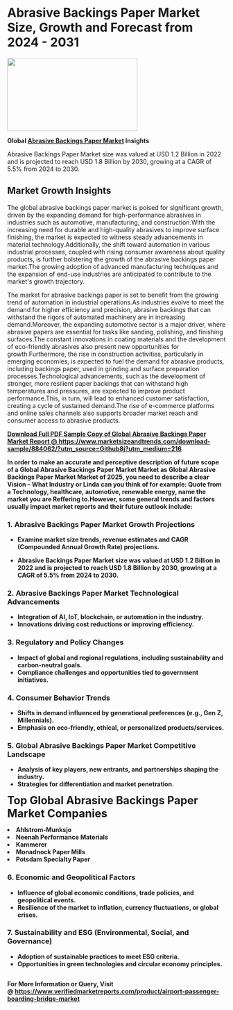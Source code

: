 <H1>Abrasive Backings Paper Market Size, Growth and Forecast from 2024 - 2031</H1><img class="aligncenter size-medium wp-image-584254" src="https://thirdeyenews.in/wp-content/uploads/2024/09/Global-Market-Research-300x168.jpeg" alt="" width="300" height="168" /><p><strong>Global&nbsp;<a href="https://www.marketsizeandtrends.com/download-sample/884062/?utm_source=Github8j?utm_medium=216">Abrasive Backings Paper Market</a> Insights</strong></p><p>Abrasive Backings Paper Market size was valued at USD 1.2 Billion in 2022 and is projected to reach USD 1.8 Billion by 2030, growing at a CAGR of 5.5% from 2024 to 2030.</p><p><h2>Market Growth Insights</h2> <p>The global abrasive backings paper market is poised for significant growth, driven by the expanding demand for high-performance abrasives in industries such as automotive, manufacturing, and construction.With the increasing need for durable and high-quality abrasives to improve surface finishing, the market is expected to witness steady advancements in material technology.Additionally, the shift toward automation in various industrial processes, coupled with rising consumer awareness about quality products, is further bolstering the growth of the abrasive backings paper market.The growing adoption of advanced manufacturing techniques and the expansion of end-use industries are anticipated to contribute to the market's growth trajectory.</p> <p><strong><a href="#"></a></strong></p> <p>The market for abrasive backings paper is set to benefit from the growing trend of automation in industrial operations.As industries evolve to meet the demand for higher efficiency and precision, abrasive backings that can withstand the rigors of automated machinery are in increasing demand.Moreover, the expanding automotive sector is a major driver, where abrasive papers are essential for tasks like sanding, polishing, and finishing surfaces.The constant innovations in coating materials and the development of eco-friendly abrasives also present new opportunities for growth.Furthermore, the rise in construction activities, particularly in emerging economies, is expected to fuel the demand for abrasive products, including backings paper, used in grinding and surface preparation processes.Technological advancements, such as the development of stronger, more resilient paper backings that can withstand high temperatures and pressures, are expected to improve product performance.This, in turn, will lead to enhanced customer satisfaction, creating a cycle of sustained demand.The rise of e-commerce platforms and online sales channels also supports broader market reach and consumer access to abrasive products.<p><strong><a href="#"></p><p><span class=""><strong>Download Full PDF Sample Copy of Global Abrasive Backings Paper Market Report</strong> @ <a href="https://www.marketsizeandtrends.com/download-sample/884062/?utm_source=Github8j?utm_medium=216" target="_blank">https://www.marketsizeandtrends.com/download-sample/884062/?utm_source=Github8j?utm_medium=216</a></span></p><p>In order to make an accurate and perceptive description of future scope of a Global&nbsp;Abrasive Backings Paper Market Market as Global&nbsp;Abrasive Backings Paper Market Market of 2025, you need to describe a clear Vision &ndash; What Industry or Linda can you think of for example: Quote from a Technology, healthcare, automotive, renewable energy, name the market you are Reffering to.However, some general trends and factors usually impact market reports and their future outlook include:</p><h3>1.&nbsp;<strong>Abrasive Backings Paper Market Growth Projections</strong></h3><ul><li>Examine market size trends, revenue estimates and CAGR (Compounded Annual Growth Rate) projections.</li><li><p>Abrasive Backings Paper Market size was valued at USD 1.2 Billion in 2022 and is projected to reach USD 1.8 Billion by 2030, growing at a CAGR of 5.5% from 2024 to 2030.</p></li></ul><h3>2.&nbsp;<strong>Abrasive Backings Paper Market Technological Advancements</strong></h3><ul><li>Integration of AI, IoT, blockchain, or automation in the industry.</li><li>Innovations driving cost reductions or improving efficiency.</li></ul><h3>3.&nbsp;<strong>Regulatory and Policy Changes</strong></h3><ul><li>Impact of global and regional regulations, including sustainability and carbon-neutral goals.</li><li>Compliance challenges and opportunities tied to government initiatives.</li></ul><h3>4.&nbsp;<strong>Consumer Behavior Trends</strong></h3><ul><li>Shifts in demand influenced by generational preferences (e.g., Gen Z, Millennials).</li><li>Emphasis on eco-friendly, ethical, or personalized products/services.</li></ul><h3>5.&nbsp;<strong>Global Abrasive Backings Paper Market Competitive Landscape</strong></h3><ul><li>Analysis of key players, new entrants, and partnerships shaping the industry.</li><li>Strategies for differentiation and market penetration.</li></ul><p data-pm-slice="1 1 []"><span style="color: inherit; font-family: inherit; font-size: 25px;">Top Global Abrasive Backings Paper Market Companies</span></p><div class="" data-test-id=""><p><li>Ahlstrom-Munksjo</li><li> Neenah Performance Materials</li><li> Kammerer</li><li> Monadnock Paper Mills</li><li> Potsdam Specialty Paper</li></p></div><h3>6.&nbsp;<strong>Economic and Geopolitical Factors</strong></h3><ul><li>Influence of global economic conditions, trade policies, and geopolitical events.</li><li>Resilience of the market to inflation, currency fluctuations, or global crises.</li></ul><h3>7.&nbsp;<strong>Sustainability and ESG (Environmental, Social, and Governance)</strong></h3><ul><li>Adoption of sustainable practices to meet ESG criteria.</li><li>Opportunities in green technologies and circular economy principles.</li></ul><h2><strong style="font-size: 14px;">For More Information or Query, Visit @&nbsp;</strong><a style="background-color: #ffffff; font-size: 14px;" href="https://www.marketsizeandtrends.com/report/abrasive-backings-paper-market/" target="_blank">https://www.verifiedmarketreports.com/product/airport-passenger-boarding-bridge-market</a></h2>